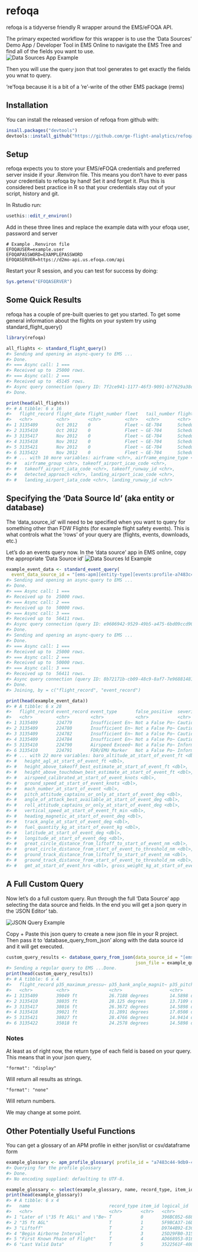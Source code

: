 
<!-- README.md is generated from README.Rmd. Please edit that file -->

# refoqa

<!-- badges: start -->
<!-- badges: end -->

refoqa is a tidyverse friendly R wrapper around the EMS/eFOQA API.

The primary expected workflow for this wrapper is to use the ‘Data
Sources’ Demo App / Developer Tool in EMS Online to navigate the EMS
Tree and find all of the fields you want to use.  
![Data Sources App Example](images/data_source_picker_example.PNG)

Then you will use the query json that tool generates to get exactly the
fields you wnat to query.

‘re’foqa because it is a bit of a ’re’-write of the other EMS package
(rems)

## Installation

You can install the released version of refoqa from github with:

``` r
insall.packages("devtools")
devtools::install_github("https://github.com/ge-flight-analytics/refoqa.git")
```

## Setup

refoqa expects you to store your EMS/eFOQA credentials and preferred
server inside if your .Renviron file. This means you don’t have to ever
pass your credentials to refoqa by hand! Set it and forget it. Plus this
is considered best practice in R so that your credentials stay out of
your script, history and git.

In Rstudio run:

``` r
usethis::edit_r_environ()
```

Add in these three lines and replace the example data with your efoqa
user, password and server

    # Example .Renviron file
    EFOQAUSER=example.user
    EFOQAPASSWORD=EXAMPLEPASSWORD
    EFOQASERVER=https://d2mo-api.us.efoqa.com/api

Restart your R session, and you can test for success by doing:

``` r
Sys.getenv("EFOQASERVER")
```

## Some Quick Results

refoqa has a couple of pre-built queries to get you started. To get some
general information about the flights on your system try using
standard\_flight\_query()

``` r
library(refoqa)

all_flights <- standard_flight_query()
#> Sending and opening an async-query to EMS ...
#> Done.
#> === Async call: 1 === 
#> Received up to  25000 rows.
#> === Async call: 2 === 
#> Received up to  45145 rows.
#> Async query connection (query ID: 7f2ce941-1177-46f3-9091-b77629a38d83) deleted.
#> Done.

print(head(all_flights))
#> # A tibble: 6 x 16
#>   flight_record flight_date flight_number fleet   tail_number flight_classifica~
#>   <chr>         <chr>       <chr>         <chr>   <chr>       <chr>             
#> 1 3135409       Oct 2012    0             Fleet ~ GE-704      Scheduled Flights 
#> 2 3135410       Oct 2012    0             Fleet ~ GE-704      Scheduled Flights 
#> 3 3135417       Nov 2012    0             Fleet ~ GE-704      Scheduled Flights 
#> 4 3135418       Nov 2012    0             Fleet ~ GE-704      Scheduled Flights 
#> 5 3135421       Nov 2012    0             Fleet ~ GE-704      Scheduled Flights 
#> 6 3135422       Nov 2012    0             Fleet ~ GE-704      Scheduled Flights 
#> # ... with 10 more variables: airframe <chr>, airframe_engine_type <chr>,
#> #   airframe_group <chr>, takeoff_airport_icao_code <chr>,
#> #   takeoff_airport_iata_code <chr>, takeoff_runway_id <chr>,
#> #   detected_approach <chr>, landing_airport_icao_code <chr>,
#> #   landing_airport_iata_code <chr>, landing_runway_id <chr>
```

## Specifying the ‘Data Source Id’ (aka entity or database)

The ‘data\_source\_id’ will need to be specified when you want to query
for something other than FDW Flights (for example flight safety events).
This is what controls what the ‘rows’ of your query are (flights,
events, downloads, etc.)

Let’s do an events query now. In the ‘data source’ app in EMS online,
copy the appropriate ‘Data Source id’ ![Data Sources Id
Example](images/data_source_id_events_example.PNG)

``` r
example_event_data <- standard_event_query(
  event_data_source_id = "[ems-apm][entity-type][events:profile-a7483c449db94a449eb5f67681ee52b0]")
#> Sending and opening an async-query to EMS ...
#> Done.
#> === Async call: 1 === 
#> Received up to  25000 rows.
#> === Async call: 2 === 
#> Received up to  50000 rows.
#> === Async call: 3 === 
#> Received up to  56411 rows.
#> Async query connection (query ID: e9606942-9529-49b5-a475-6bd09ccd905e) deleted.
#> Done.
#> Sending and opening an async-query to EMS ...
#> Done.
#> === Async call: 1 === 
#> Received up to  25000 rows.
#> === Async call: 2 === 
#> Received up to  50000 rows.
#> === Async call: 3 === 
#> Received up to  56411 rows.
#> Async query connection (query ID: 8b72171b-cb09-48c9-8af7-7e968814815d) deleted.
#> Done.
#> Joining, by = c("flight_record", "event_record")

print(head(example_event_data))
#> # A tibble: 6 x 28
#>   flight_record event_record event_type       false_positive  severity  status  
#>   <chr>         <chr>        <chr>            <chr>           <chr>     <chr>   
#> 1 3135409       224779       Insufficient En~ Not a False Po~ Caution   FOQA: C~
#> 2 3135409       224780       Insufficient En~ Not a False Po~ Caution   FOQA: C~
#> 3 3135409       224782       Insufficient En~ Not a False Po~ Caution   Unknown 
#> 4 3135409       224784       Insufficient En~ Not a False Po~ Caution   Unknown 
#> 5 3135410       224790       Airspeed Exceed~ Not a False Po~ Informat~ Enginee~
#> 6 3135410       224791       FDR/EMU Marker   Not a False Po~ Informat~ FOQA: C~
#> # ... with 22 more variables: baro_altitude_at_start_of_event_ft <dbl>,
#> #   height_agl_at_start_of_event_ft <dbl>,
#> #   height_above_takeoff_best_estimate_at_start_of_event_ft <dbl>,
#> #   height_above_touchdown_best_estimate_at_start_of_event_ft <dbl>,
#> #   airspeed_calibrated_at_start_of_event_knots <dbl>,
#> #   ground_speed_at_start_of_event_knots <dbl>,
#> #   mach_number_at_start_of_event <dbl>,
#> #   pitch_attitude_captains_or_only_at_start_of_event_deg <dbl>,
#> #   angle_of_attack_best_available_at_start_of_event_deg <dbl>,
#> #   roll_attitude_captains_or_only_at_start_of_event_deg <dbl>,
#> #   vertical_speed_at_start_of_event_ft_min <dbl>,
#> #   heading_magnetic_at_start_of_event_deg <dbl>,
#> #   track_angle_at_start_of_event_deg <dbl>,
#> #   fuel_quantity_kg_at_start_of_event_kg <dbl>,
#> #   latitude_at_start_of_event_deg <dbl>,
#> #   longitude_at_start_of_event_deg <dbl>,
#> #   great_circle_distance_from_liftoff_to_start_of_event_nm <dbl>,
#> #   great_circle_distance_from_start_of_event_to_threshold_nm <dbl>,
#> #   ground_track_distance_from_liftoff_to_start_of_event_nm <dbl>,
#> #   ground_track_distance_from_start_of_event_to_threshold_nm <dbl>,
#> #   gmt_at_start_of_event_hrs <dbl>, gross_weight_kg_at_start_of_event_kg <dbl>
```

## A Full Custom Query

Now let’s do a full custom query. Run through the full ‘Data Source’ app
selecting the data source and fields. In the end you will get a json
query in the ‘JSON Editor’ tab.

![JSON Query Example](images/example_json_query.PNG)

Copy + Paste this json query to create a new json file in your R
project. Then pass it to ‘database\_query\_from\_json’ along with the
data source id and it will get executed.

``` r
custom_query_results <- database_query_from_json(data_source_id = "[ems-core][entity-type][foqa-flights]",
                                                 json_file = example_query_file)
#> Sending a regular query to EMS ...Done.
print(head(custom_query_results))
#> # A tibble: 6 x 4
#>   flight_record p35_maximum_pressu~ p35_bank_angle_magnit~ p35_pitch_attitude_m~
#>   <chr>         <chr>               <chr>                  <chr>                
#> 1 3135409       39049 ft            26.7188 degrees        14.5898 degrees      
#> 2 3135410       38035 ft            28.125 degrees         13.7109 degrees      
#> 3 3135417       38016 ft            26.3672 degrees        14.5898 degrees      
#> 4 3135418       39021 ft            31.2891 degrees        17.0508 degrees      
#> 5 3135421       38027 ft            28.4766 degrees        14.9414 degrees      
#> 6 3135422       35018 ft            24.2578 degrees        14.5898 degrees
```

### Notes

At least as of right now, the return type of each field is based on your
query. This means that in your json query,

    "format": "display" 

Will return all results as strings.

    "format": "none" 

Will return numbers.

We may change at some point.

## Other Potentially Useful Functions

You can get a glossary of an APM profile in either json/list or
csv/dataframe form

``` r
example_glossary <- apm_profile_glossary( profile_id = "a7483c44-9db9-4a44-9eb5-f67681ee52b0", glossary_format = "csv" )
#> Querying for the profile glossary
#> Done.
#> No encoding supplied: defaulting to UTF-8.

example_glossary <- select(example_glossary, name, record_type, item_id, logical_id)
print(head(example_glossary))
#> # A tibble: 6 x 4
#>   name                              record_type item_id logical_id              
#>   <chr>                             <chr>       <chr>   <chr>                   
#> 1 "Later of \"35 ft AGL\" and \"Be~ T           0       396BC052-6882-4BF7-8703~
#> 2 "35 ft AGL"                       T           1       5F9BCA37-16D9-4C6E-A1FD~
#> 3 "Liftoff"                         T           2       D97A4B92-E3CE-46B2-817F~
#> 4 "Begin Airborne Interval"         T           3       25D29FB0-3150-472B-98B6~
#> 5 "First Known Phase of Flight"     T           4       AD668953-0184-49F9-8A10~
#> 6 "Last Valid Data"                 T           5       3522561F-4087-4585-8627~
```
